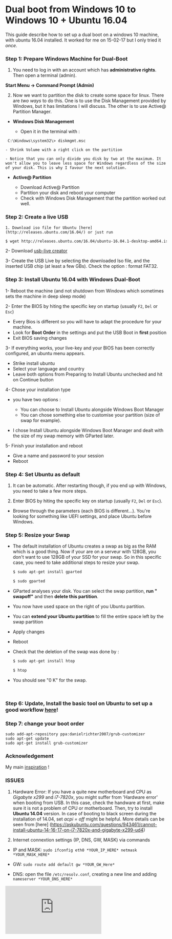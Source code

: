 # Dual boot from Windows 10 to Windows 10 + Ubuntu 16.04

This guide describe how to set up a dual boot on a windows 10 machine, with ubuntu 16.04 installed. It worked for me on 15-02-17 but I only tried it *once*.

### Step 1: Prepare Windows Machine for Dual-Boot
1. You need to log in with an account which has **administrative rights**. Then open a terminal (admin).

**Start Menu -> Command Prompt (Admin)**

2. Now we want to partition the disk to create some space for linux. There are *two ways* to do this. One is to use the Disk Management provided by Windows, but it has limitations I will discuss. The other is to use Active@ Partition Manager.

  * **Windows Disk Management**

    - Open it in the terminal with :

  ``` C:\Windows\system32\> diskmgmt.msc```

    - Shrink Volume with a right click on the partition

    - Notice that you can only divide you disk by two at the maximum. It won't allow you to leave less space for Windows regardless of the size of your disk. This is why I favour the next solution.

  * **Active@ Partition** 

    - Download Active@ Partition 
    - Partition your disk and reboot your computer
    - Check with Windows Disk Management that the partition worked out well.


### Step 2: Create a live USB

    1. Download iso file for Ubuntu [here](http://releases.ubuntu.com/16.04/) or just run


  ``` sh
  $ wget http://releases.ubuntu.com/16.04/ubuntu-16.04.1-desktop-amd64.iso 
  ```

  2- Download [usb-live creator](http://www.linuxliveusb.com/fr/download)

  3- Create the USB Live by selecting the downloaded Iso file, and the inserted USB chip (at least a few GBs). Check the option : format FAT32.

### Step 3: Install Ubuntu 16.04 with Windows Dual-Boot

1- Reboot the machine (and not shutdown from Windows which sometimes sets the machine in deep sleep mode)

2- Enter the BIOS by hiting  the specific key on startup (usually ```F2```, ```Del``` or ```Esc```)

* Every Bios is different so you will have to adapt the procedure for your machine.
* Look for **Boot Order** in the settings and put the USB Boot in **first** position
* Exit BIOS saving changes

3- If everything works, your live-key and your BIOS has been correctly configured, an ubuntu menu appears.

* Strike install ubuntu
* Select your language and country
* Leave both options from Preparing to Install Ubuntu unchecked and hit on Continue button

4- Chose your installation type

* you have two options :

  * You can choose to Install Ubuntu alongside Windows Boot Manager
  * You can chose something else to customise your partition (size of swap for example).

* I chose Install Ubuntu alongside Windows Boot Manager and dealt with the size of my swap memory with GParted later.


5- Finish your installation and reboot

* Give a name and password to your session
* Reboot

### Step 4: Set Ubuntu as default 

1. It can be automatic. After restarting though, if you end up with Windows, you need to take a few more steps.


2. Enter BIOS by hiting  the specific key on startup (usually ```F2```, ```Del``` or ```Esc```).

  * Browse through the parameters (each BIOS is different...). You're looking for something like UEFI settings, and place Ubuntu before Windows.

### Step 5: Resize your Swap
 * The default installation of Ubuntu creates a swap as big as the RAM which is a good thing. Now if your are on a serveur with 128GB, you don't want to use 128GB of your SSD for your swap. So in this specific case, you need to take additional steps to resize your swap.

   ```sh 
   $ sudo apt-get install gparted 
   ```
   ```sh
   $ sudo gparted 
   ```

* GParted analyses your disk. You can select the swap partition, **run " swapoff"** and then **delete this partition**.

* You now have used space on the right of you Ubuntu partition.

* You can **extend your Ubuntu partition** to fill the entire space left by the swap partition

* Apply changes

* Reboot

* Check that the deletion of the swap was done by :

   ```sh
   $ sudo apt-get install htop
   ```
   ```sh
   $ htop 
   ```

* You should see "0 K" for the swap.

   ​




### Step 6: Update, Install the basic tool on Ubuntu to set up a good workflow [here](https://github.com/ThibaultGROUEIX/workflow_and_installs/tree/master/useful_basic_install)!

### Step 7: change your boot order

``` shell
sudo add-apt-repository ppa:danielrichter2007/grub-customizer
sudo apt-get update
sudo apt-get install grub-customizer
```

### Acknowledgement 

 My main [inspiration](http://www.tecmint.com/install-ubuntu-16-04-alongside-with-windows-10-or-8-in-dual-boot/) ! 
 
 
### ISSUES

1. Hardware Error: If you have a quite new motherboard and CPU as *Gigabyte x299* and *i7-7820x*, you might suffer from 'Hardware error' when booting from USB. In this case, check the handware at first, make sure it is not a problem of CPU or motherboard. Then, try to install **Ubuntu 14.04** version. In case of booting to black screen during the installation of 14.04, set *acpi = off* might be helpful. More details can be seen from [here] (https://askubuntu.com/questions/943461/cannot-install-ubuntu-14-16-17-on-i7-7820x-and-gigabyte-x299-ud4)

2. Internet connextion settings (IP, DNS, GW, MASK) via commands

  * IP and MASK: ```sudo ifconfig eth0 *YOUR_IP_HERE* netmask *YOUR_MASK_HERE*```
  
  * GW: ```sudo route add default gw *YOUR_GW_Here*```
  
  * DNS: open the file ```/etc/resolv.conf```, creating a new line and adding ```nameserver *YOUR_DNS_HERE*```


[![Analytics](https://ga-beacon.appspot.com/UA-91308638-2/github.com/ThibaultGROUEIX/workflow_and_installs/dual_boot.md?pixel)](https://github.com/ThibaultGROUEIX/workflow_and_installs/)
